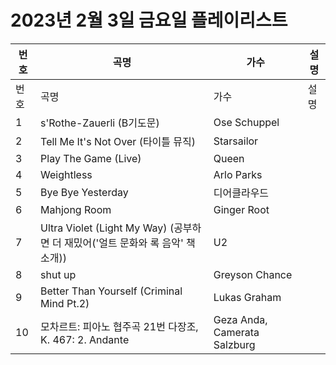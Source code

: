 # 2023년 2월 3일 금요일 플레이리스트

| 번호 | 곡명 | 가수 | 설명 |
|------|------|------|------|
| 번호 | 곡명 | 가수 | 설명 |
| 1 | s'Rothe-Zauerli (B기도문) | Ose Schuppel |  |
| 2 | Tell Me It's Not Over (타이틀 뮤직) | Starsailor |  |
| 3 | Play The Game (Live) | Queen |  |
| 4 | Weightless | Arlo Parks |  |
| 5 | Bye Bye Yesterday | 디어클라우드 |  |
| 6 | Mahjong Room | Ginger Root |  |
| 7 | Ultra Violet (Light My Way) (공부하면 더 재밌어('얼트 문화와 록 음악' 책 소개)) | U2 |  |
| 8 | shut up | Greyson Chance |  |
| 9 | Better Than Yourself (Criminal Mind Pt.2) | Lukas Graham |  |
| 10 | 모차르트: 피아노 협주곡 21번 다장조, K. 467: 2. Andante | Geza Anda, Camerata Salzburg |  |
